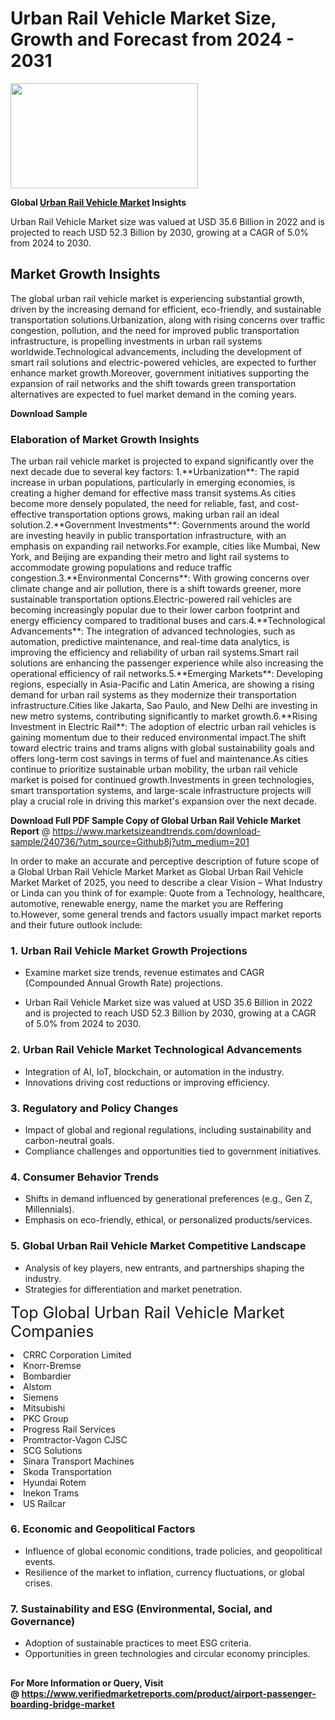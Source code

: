<H1>Urban Rail Vehicle Market Size, Growth and Forecast from 2024 - 2031</H1><img class="aligncenter size-medium wp-image-584254" src="https://thirdeyenews.in/wp-content/uploads/2024/09/Global-Market-Research-300x168.jpeg" alt="" width="300" height="168" /><p><strong>Global&nbsp;<a href="https://www.marketsizeandtrends.com/download-sample/240736/?utm_source=Github8j?utm_medium=201">Urban Rail Vehicle Market</a> Insights</strong></p><p>Urban Rail Vehicle Market size was valued at USD 35.6 Billion in 2022 and is projected to reach USD 52.3 Billion by 2030, growing at a CAGR of 5.0% from 2024 to 2030.</p><p><h2>Market Growth Insights</h2> The global urban rail vehicle market is experiencing substantial growth, driven by the increasing demand for efficient, eco-friendly, and sustainable transportation solutions.Urbanization, along with rising concerns over traffic congestion, pollution, and the need for improved public transportation infrastructure, is propelling investments in urban rail systems worldwide.Technological advancements, including the development of smart rail solutions and electric-powered vehicles, are expected to further enhance market growth.Moreover, government initiatives supporting the expansion of rail networks and the shift towards green transportation alternatives are expected to fuel market demand in the coming years.<p><strong>Download Sample</strong></p> <h3>Elaboration of Market Growth Insights</h3> The urban rail vehicle market is projected to expand significantly over the next decade due to several key factors: 1.**Urbanization**: The rapid increase in urban populations, particularly in emerging economies, is creating a higher demand for effective mass transit systems.As cities become more densely populated, the need for reliable, fast, and cost-effective transportation options grows, making urban rail an ideal solution.2.**Government Investments**: Governments around the world are investing heavily in public transportation infrastructure, with an emphasis on expanding rail networks.For example, cities like Mumbai, New York, and Beijing are expanding their metro and light rail systems to accommodate growing populations and reduce traffic congestion.3.**Environmental Concerns**: With growing concerns over climate change and air pollution, there is a shift towards greener, more sustainable transportation options.Electric-powered rail vehicles are becoming increasingly popular due to their lower carbon footprint and energy efficiency compared to traditional buses and cars.4.**Technological Advancements**: The integration of advanced technologies, such as automation, predictive maintenance, and real-time data analytics, is improving the efficiency and reliability of urban rail systems.Smart rail solutions are enhancing the passenger experience while also increasing the operational efficiency of rail networks.5.**Emerging Markets**: Developing regions, especially in Asia-Pacific and Latin America, are showing a rising demand for urban rail systems as they modernize their transportation infrastructure.Cities like Jakarta, Sao Paulo, and New Delhi are investing in new metro systems, contributing significantly to market growth.6.**Rising Investment in Electric Rail**: The adoption of electric urban rail vehicles is gaining momentum due to their reduced environmental impact.The shift toward electric trains and trams aligns with global sustainability goals and offers long-term cost savings in terms of fuel and maintenance.As cities continue to prioritize sustainable urban mobility, the urban rail vehicle market is poised for continued growth.Investments in green technologies, smart transportation systems, and large-scale infrastructure projects will play a crucial role in driving this market's expansion over the next decade.<p><span class=""><strong>Download Full PDF Sample Copy of Global Urban Rail Vehicle Market Report</strong> @ <a href="https://www.marketsizeandtrends.com/download-sample/240736/?utm_source=Github8j?utm_medium=201" target="_blank">https://www.marketsizeandtrends.com/download-sample/240736/?utm_source=Github8j?utm_medium=201</a></span></p><p>In order to make an accurate and perceptive description of future scope of a Global&nbsp;Urban Rail Vehicle Market Market as Global&nbsp;Urban Rail Vehicle Market Market of 2025, you need to describe a clear Vision &ndash; What Industry or Linda can you think of for example: Quote from a Technology, healthcare, automotive, renewable energy, name the market you are Reffering to.However, some general trends and factors usually impact market reports and their future outlook include:</p><h3>1.&nbsp;<strong>Urban Rail Vehicle Market Growth Projections</strong></h3><ul><li>Examine market size trends, revenue estimates and CAGR (Compounded Annual Growth Rate) projections.</li><li><p>Urban Rail Vehicle Market size was valued at USD 35.6 Billion in 2022 and is projected to reach USD 52.3 Billion by 2030, growing at a CAGR of 5.0% from 2024 to 2030.</p></li></ul><h3>2.&nbsp;<strong>Urban Rail Vehicle Market Technological Advancements</strong></h3><ul><li>Integration of AI, IoT, blockchain, or automation in the industry.</li><li>Innovations driving cost reductions or improving efficiency.</li></ul><h3>3.&nbsp;<strong>Regulatory and Policy Changes</strong></h3><ul><li>Impact of global and regional regulations, including sustainability and carbon-neutral goals.</li><li>Compliance challenges and opportunities tied to government initiatives.</li></ul><h3>4.&nbsp;<strong>Consumer Behavior Trends</strong></h3><ul><li>Shifts in demand influenced by generational preferences (e.g., Gen Z, Millennials).</li><li>Emphasis on eco-friendly, ethical, or personalized products/services.</li></ul><h3>5.&nbsp;<strong>Global Urban Rail Vehicle Market Competitive Landscape</strong></h3><ul><li>Analysis of key players, new entrants, and partnerships shaping the industry.</li><li>Strategies for differentiation and market penetration.</li></ul><p data-pm-slice="1 1 []"><span style="color: inherit; font-family: inherit; font-size: 25px;">Top Global Urban Rail Vehicle Market Companies</span></p><div class="" data-test-id=""><p><li>CRRC Corporation Limited</li><li> Knorr-Bremse</li><li> Bombardier</li><li> Alstom</li><li> Siemens</li><li> Mitsubishi</li><li> PKC Group</li><li> Progress Rail Services</li><li> Promtractor-Vagon CJSC</li><li> SCG Solutions</li><li> Sinara Transport Machines</li><li> Skoda Transportation</li><li> Hyundai Rotem</li><li> Inekon Trams</li><li> US Railcar</li></p></div><h3>6.&nbsp;<strong>Economic and Geopolitical Factors</strong></h3><ul><li>Influence of global economic conditions, trade policies, and geopolitical events.</li><li>Resilience of the market to inflation, currency fluctuations, or global crises.</li></ul><h3>7.&nbsp;<strong>Sustainability and ESG (Environmental, Social, and Governance)</strong></h3><ul><li>Adoption of sustainable practices to meet ESG criteria.</li><li>Opportunities in green technologies and circular economy principles.</li></ul><h2><strong style="font-size: 14px;">For More Information or Query, Visit @&nbsp;</strong><a style="background-color: #ffffff; font-size: 14px;" href="https://www.marketsizeandtrends.com/report/urban-rail-vehicle-market/" target="_blank">https://www.verifiedmarketreports.com/product/airport-passenger-boarding-bridge-market</a></h2>